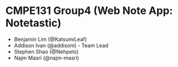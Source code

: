 # CMPE131 Group4 (Web Note App: Notetastic)
- Benjamin Lim (@KatsumiLeaf)
- Addison Ivan (@addisoni) - Team Lead
- Stephen Shao (@Nehpets)
- Najm Masri (@najm-masri)

